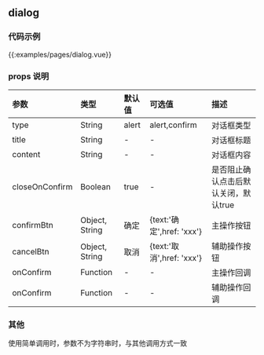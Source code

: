 
## dialog


### 代码示例

{{:examples/pages/dialog.vue}}

### props 说明
 
| 参数      |类型| 默认值    | 可选值|描述    | 
|:-------- | :--------|:--------  |:------|:---------|    
|type|String|alert|alert,confirm|对话框类型|
|title|String|-|-|对话框标题|
|content|String|-|-|对话框内容|
|closeOnConfirm|Boolean|true|-|是否阻止确认点击后默认关闭，默认true|
|confirmBtn|Object, String|确定|{text:'确定',href: 'xxx'}|主操作按钮|
|cancelBtn|Object, String|取消|{text:'取消',href: 'xxx'}|辅助操作按钮|
|onConfirm|Function|-|-|主操作回调|
|onConfirm|Function|-|-|辅助操作回调| 

### 其他

使用简单调用时，参数不为字符串时，与其他调用方式一致
